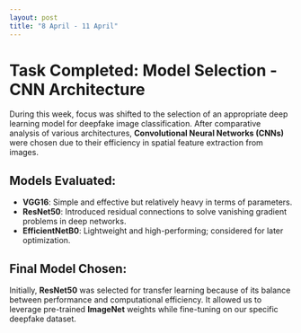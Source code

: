 ```yaml
---
layout: post
title: "8 April - 11 April"
---
```


# Task Completed: Model Selection - CNN Architecture

During this week, focus was shifted to the selection of an appropriate deep learning model for deepfake image classification. After comparative analysis of various architectures, **Convolutional Neural Networks (CNNs)** were chosen due to their efficiency in spatial feature extraction from images.

## Models Evaluated:

- **VGG16**: Simple and effective but relatively heavy in terms of parameters.
- **ResNet50**: Introduced residual connections to solve vanishing gradient problems in deep networks.
- **EfficientNetB0**: Lightweight and high-performing; considered for later optimization.

## Final Model Chosen:

Initially, **ResNet50** was selected for transfer learning because of its balance between performance and computational efficiency. It allowed us to leverage pre-trained **ImageNet** weights while fine-tuning on our specific deepfake dataset.
